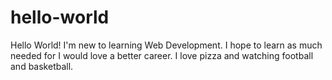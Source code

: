 # hello-world
Hello World!
I'm new to learning Web Development. I hope to learn as much needed for I would love a better career. I love pizza and watching football and basketball.
